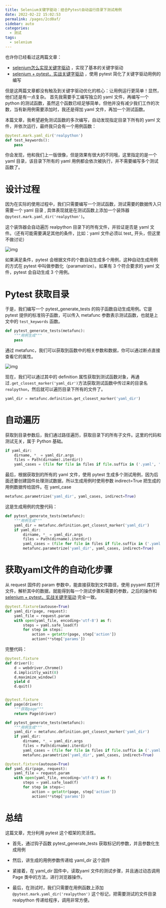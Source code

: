 ```yaml
---
title: Selenium关键字驱动：结合Pytest自动运行目录下测试用例
date: 2022-02-22 15:02:53
permalink: /pages/2cd0af/
sidebar: auto
categories:
  - 测试
tags:
  - selenium
---
```

也许你已经看过这两篇文章：



- [selenium怎么实现关键字驱动](https://blog.csdn.net/looker53/article/details/122830444) ，实现了基本的关键字驱动
- [selenium + pytest，实战关键字驱动](https://blog.csdn.net/looker53/article/details/122831500) ，使用 pytest 简化了关键字驱动用例的编写



但是这两篇文章都没有触及到关键字驱动优化的核心：让用例运行更简单！显然，他们还是有一点复杂。 首先我需要手工编写独立的 yaml 文件，再编写一个 python 的测试函数，虽然这个函数已经足够简单，但他并没有减少我们工作的次数，当有新用例需要添加时，我还是得加 yaml 文件，再加一个测试函数。



本篇文章，我希望避免测试函数的多次编写，自动发现指定目录下所有的 yaml 文件，并依次运行，最终我只会有一个用例函数：



```python
@pytest.mark.yaml_dir('realpython')
def test_keywords():
	pass
```



你会发现，他和我们上一版很像，但是效果有很大的不同哦，这里指定的是一个 yaml 目录，该目录下所有的 yaml 用例都会依次被执行，并不需要编写多个测试函数了。



# 设计过程



因为在实际的使用过程中，我们只需要编写一个测试函数，测试需要的数据传入只需要一个 yaml 目录 , 具体表现就是在测试函数上添加一个装饰器 `@pytest.mark.yaml_dir('realpython')`。



这个装饰器会自动遍历 realpython 目录下的所有文件，并验证是否是 yaml 文件。（还有可能需要满足其他的条件，比如：yaml 文件必须以 test_ 开头，但这里不做讨论）



![img](https://yuztuchuang.oss-cn-beijing.aliyuncs.com/img/image-20220222205508121.png)



如果满足条件，pytest 会根据文件的个数自动生成多个用例，这种自动生成用例的方式在 pytest 中叫做参数化（paramatrize）。如果有 3 个符合要求的 yaml 文件，pytest 会自动生成 3 个用例。



# Pytest 获取目录



于是，我们编写一个 pytest_generate_tests 的钩子函数自动生成用例。它是 pytest 提供的标准钩子函数，可以传入 metafunc 参数表示测试函数，也就是上文中的 `test_keywords` 函数。



```python
def pytest_generate_tests(metafunc):
    """用例生成"""
    pass
```



通过 metafunc，我们可以获取到函数中的相关参数和数据，你可以通过断点直接查看它的属性。



![img](https://yuztuchuang.oss-cn-beijing.aliyuncs.com/img/image-20220222210739145.png)



现在，我们可以通过其中的 definition 属性获取到测试函数对象，再通过`.get_closest_marker('yaml_dir')`方法获取测试函数中传过来的目录名`realpython`，然后就可以遍历目录下所有的文件了。



```python
yaml_dir = metafunc.definition.get_closest_marker('yaml_dir')
```



# 自动遍历



获取到目录参数后，我们通过路径遍历，获取目录下的所有子文件。这里的代码和测试无关，属于 Python 基础。



```python
if yaml_dir:
    dirname, *_ = yaml_dir.args
    files = Path(dirname).iterdir()
    yaml_cases = (file for file in files if file.suffix in ('.yaml', '.yml'))
```



最后，根据获取到的所有的 yaml 文件，使用 pytest 生成多个测试用例，因为后面还要创建固件处理测试数据，所以生成用例时使用参数 indirect=True 把生成的用例数据传给固件。在 yaml_case



```python
metafunc.parametrize('yaml_dir', yaml_cases, indirect=True)
```



这是生成用例的完整代码：



```python
def pytest_generate_tests(metafunc):
    """用例生成"""
    yaml_dir = metafunc.definition.get_closest_marker('yaml_dir')
    if yaml_dir:
        dirname, *_ = yaml_dir.args
        files = Path(dirname).iterdir()
        yaml_cases = (file for file in files if file.suffix in ('.yaml', '.yml'))
        metafunc.parametrize('yaml_dir', yaml_cases, indirect=True)
```



# 获取yaml文件的自动化步骤



从 request 固件的 param 参数中，能直接获取到文件路径，使用 pyyaml 库打开文件，解析其中的数据，就能得到每一个测试步骤和需要的参数，之后的操作和 [selenium + pytest，实战关键字驱动](https://blog.csdn.net/looker53/article/details/122831500)  完全一致。



```python
@pytest.fixture(autouse=True)
def yaml_dir(page, request):
    yaml_file = request.param
    with open(yaml_file, encoding='utf-8') as f:
        steps = yaml.safe_load(f)
        for step in steps:
            action = getattr(page, step['action'])
            action(**step['params'])
```



完整代码：



```python
@pytest.fixture
def driver():
    d = webdriver.Chrome()
    d.implicitly_wait(8)
    d.maximize_window()
    yield d
    d.quit()


@pytest.fixture
def page(driver):
    """获取page"""
    return Page(driver)

def pytest_generate_tests(metafunc):
    """用例生成"""
    yaml_dir = metafunc.definition.get_closest_marker('yaml_dir')
    if yaml_dir:
        dirname, *_ = yaml_dir.args
        files = Path(dirname).iterdir()
        yaml_cases = (file for file in files if file.suffix in ('.yaml', '.yml'))
        metafunc.parametrize('yaml_dir', yaml_cases, indirect=True)

@pytest.fixture(autouse=True)
def yaml_dir(page, request):
    yaml_file = request.param
    with open(yaml_file, encoding='utf-8') as f:
        steps = yaml.safe_load(f)
        for step in steps—:
            action = getattr(page, step['action'])
            action(**step['params'])
```



# 总结



这篇文章，充分利用 pytest 这个框架的灵活性。



- 首先，通过钩子函数 pytest_generate_tests 获取标记的参数，并且参数化生成用例
- 然后，讲生成的用例参数传递给 yaml_dir 这个固件

- 紧接着，在 yaml_dir 固件中，读取yaml 文件的测试步骤，并且通过动态调用 Page 类中的方法，进行浏览器操作。
- 最后，在测试时，我们只需要在用例函数上添加 `@pytest.mark.yaml_dir('realpython')` 这个标记，把需要测试的文件目录 realpython 传递给程序，调用非常方便。